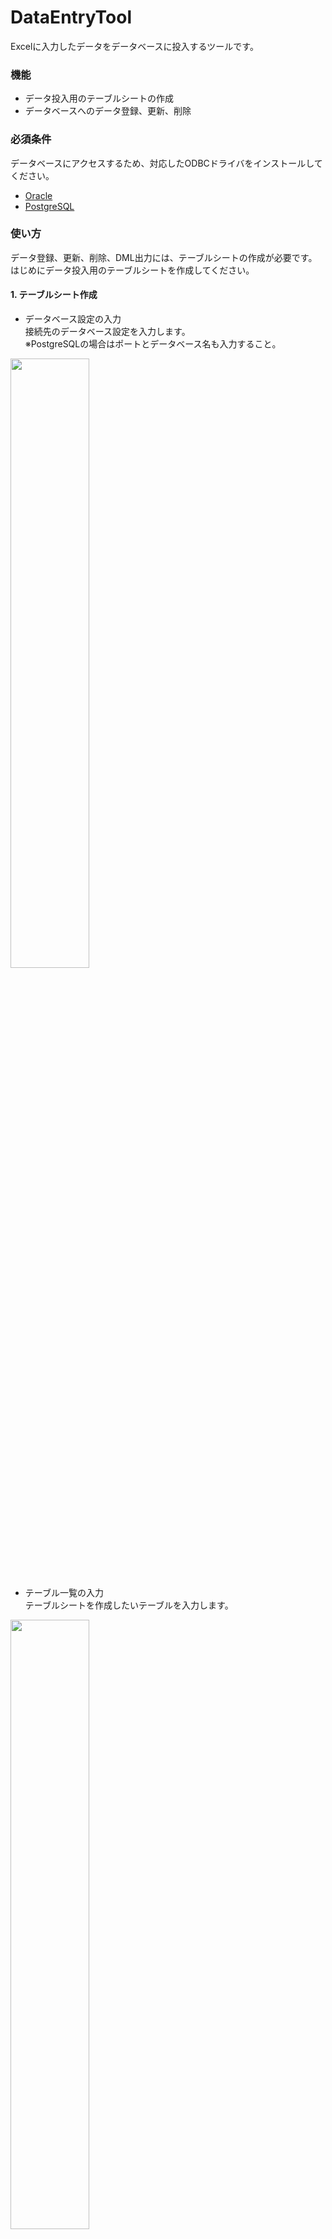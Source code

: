 # DataEntryTool
Excelに入力したデータをデータベースに投入するツールです。

### 機能
* データ投入用のテーブルシートの作成
* データベースへのデータ登録、更新、削除

### 必須条件
データベースにアクセスするため、対応したODBCドライバをインストールしてください。
* [Oracle](http://www.oracle.com/technetwork/jp/topics/utilsoft-100274-ja.html)
* [PostgreSQL](http://www.postgresql.org/ftp/odbc/versions/msi/)

### 使い方
データ登録、更新、削除、DML出力には、テーブルシートの作成が必要です。  
はじめにデータ投入用のテーブルシートを作成してください。

#### 1. テーブルシート作成  
* データベース設定の入力  
接続先のデータベース設定を入力します。  
※PostgreSQLの場合はポートとデータベース名も入力すること。  
<img src="https://cloud.githubusercontent.com/assets/14181039/15897672/5fd39556-2dd0-11e6-8275-5ae985dad876.png" width="50%">

* テーブル一覧の入力  
テーブルシートを作成したいテーブルを入力します。  
<img src="https://cloud.githubusercontent.com/assets/14181039/15897679/627a2630-2dd0-11e6-9915-0162773cdf2e.png" width="50%">

* テーブルシートの作成  
「テーブルシート作成」ボタンを押下してテーブルシートを作成します。
<img src="https://cloud.githubusercontent.com/assets/14181039/15897682/63806fb2-2dd0-11e6-89f3-3023f331ec22.png" width="50%">  
＜作成結果＞  
<img src="https://cloud.githubusercontent.com/assets/14181039/15897685/658d7ce6-2dd0-11e6-9a7e-755418a2fe86.png" width="50%">

#### 2. データ登録  
データベースにデータを登録します。  
 * データ投入対象の設定  
データを登録するテーブルの「データ投入対象」列に空文字以外の値を設定します。  
<img src="https://cloud.githubusercontent.com/assets/14181039/15897692/6db54d5e-2dd0-11e6-8de6-128d26bd89c2.png" width="50%">

* 登録データの入力  
テーブルシートに登録データを入力します。  
<img src="https://cloud.githubusercontent.com/assets/14181039/15897694/6f6786da-2dd0-11e6-904a-97b704b7b521.png" width="50%">

* データ登録  
「データ登録」ボタンを押下してデータを登録します。  
<img src="https://cloud.githubusercontent.com/assets/14181039/15897698/73940d82-2dd0-11e6-99b1-e74348ef7133.png" width="50%">  
＜登録結果＞  
<img src="https://cloud.githubusercontent.com/assets/14181039/15897699/755b727c-2dd0-11e6-9308-4f23e091d131.png" width="50%">

* データ更新、削除  
データ登録と同様に、テーブルシートに入力された内容でデータを更新、削除します。  
※条件には主キーが指定されます。

#### 3. DML出力  
データ投入時のクエリをDMLとして出力します。

* 出力先の入力  
DMLを出力するディレクトリを設定します。  
<img src="https://cloud.githubusercontent.com/assets/14181039/15900189/873d462e-2dd9-11e6-897c-2ae4d7a1cc9b.png" width="50%">

* データ投入対象の設定  
データを登録するテーブルの「データ投入対象」列に空文字以外の値を設定します。  
<img src="https://cloud.githubusercontent.com/assets/14181039/15900190/8763300a-2dd9-11e6-83d8-19562487f8fe.png" width="50%">

* 登録データの入力  
テーブルシートに登録データを入力します。  
<img src="https://cloud.githubusercontent.com/assets/14181039/15900193/877767aa-2dd9-11e6-9195-b3c21910eeb0.png" width="50%">  

* 登録DML出力  
「登録DML出力」ボタンを押下して登録DMLを出力します。  
<img src="https://cloud.githubusercontent.com/assets/14181039/15900192/877740cc-2dd9-11e6-8087-f867c8a13453.png" width="50%">  
＜出力結果＞  
<img src="https://cloud.githubusercontent.com/assets/14181039/15900191/87763e0c-2dd9-11e6-8e2b-7c44914d8349.png" width="50%">

* 更新、削除DML出力  
登録DML出力と同様に、更新、削除クエリをDMLとして出力します。  

### データ投入設定
データ投入時、設定値に応じてデータを加工して投入します。

#### 1. 改行コード  
投入するカラムのデータ型が文字列の場合、入力値の改行コードを変換して投入します。

|改行コード|入力値|結果|
|:---------|:-----|:---|
|LF|サン<br>プル１|`'サン' || CHR(10) || 'プル１'`|
|CRLF|サン<br>プル２|`'サン' || CHR(13) || CHR(10) || 'プル２'`|

#### 2. 日付書式  
投入するカラムのデータ型が日付の場合、TO_DATE関数で文字列から日付に変換して投入します。  
日付書式はTO_DATE関数に指定するフォーマット文字列になるため  
テーブルシートに入力する日付は日付書式に従った形式で入力する必要があります。  

|日付書式|入力値|結果|
|:---------|:-----|:---|
|YYYYMMDD|20160101|`TO_DATE('20160101','YYYYMMDD')`|
|YYYY/MM/DD|2016/02/02|`TO_DATE('2016/02/02','YYYY/MM/DD')`|
|YYYY-MM-DD|2016-03-03|`TO_DATE('2016-03-03','YYYY-MM-DD')`|

#### 3. タイムスタンプ書式  
投入するカラムのデータ型がタイムスタンプの場合、TO_TIMESTAMP関数で文字列からタイムスタンプに変換して投入します。  
タイムスタンプ書式はTO_TIMESTAMP関数に指定するフォーマット文字列になるため  
テーブルシートに入力するタイムスタンプはタイムスタンプ書式に従った形式で入力する必要があります。  

|タイムスタンプ書式|入力値|結果|
|:---------|:-----|:---|
|YYYYMMDDHH24MISSFF|20160101104019123456789|`TO_TIMESTAMP('20160101104019123456789',`<br>`'YYYYMMDDHH24MISSFF')`|
|YYYY-MM-DD HH24:MI:SS.FF|2016-02-02 10:41:20.123456789|`TO_TIMESTAMP('2016-02-02 10:41:20.123456789',`<br>`'YYYY-MM-DD HH24:MI:SS.FF')`|

### 出力設定
DML出力時、設定値に応じて出力します。

#### 1. 出力先  
DML出力時に出力するディレクトリを設定します。  
未設定の場合、出力時に表示されるダイアログで指定します。

### ライセンス

* [The MIT License (MIT)](LICENSE)

### 使用モジュール

以下のモジュールを使用して開発を行っています。

#### [Ariawase](https://github.com/vbaidiot/Ariawase)

> The MIT License (MIT)
>
> Copyright (c) 2011-2015 igeta

* **用途 :** インポート/エクスポート処理
* **ライセンス :** The MIT License (MIT)
* **ライセンス全文 :** [licenses/Ariawase.txt](licenses/Ariawase.txt)
